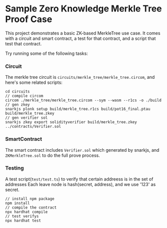 # Sample Zero Knowledge Merkle Tree Proof Case

This project demonstrates a basic ZK-based MerkleTree use case. It comes with a circuit and smart contract, a test for that contract, and a script that test that contract.

Try running some of the following tasks:

### Circuit

The merkle tree circuit is `circuits/merkle_tree/merkle_tree.circom`, and here's some related scripts:
```shell
cd circuits
// compile circom
circom ./merkle_tree/merkle_tree.circom --sym --wasm --r1cs -o ./build
// gen zkey
snarkjs plonk setup build/merkle_tree.r1cs build/pot16_final.ptau build/merkle_tree.zkey
// gen verifier sol
snarkjs zkey export solidityverifier build/merkle_tree.zkey ../contracts/Verifier.sol
```

### SmartContract

The smart contract includes `Verifier.sol` which generated by snarkjs, and `ZKMerkleTree.sol` to do the full prove process.

### Testing

A test script(`test/test.ts`) to verify that certain addreess is in the set of addresses
Each leave node is hash(secret, address), and we use '123' as secret.
```shell
// install npm package
npm install
// compile the contract
npx hardhat compile
// test verifys
npx hardhat test
```
